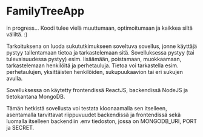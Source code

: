 # FamilyTreeApp

in progress... Koodi tulee vielä muuttumaan, optimoitumaan ja kaikkea siltä väliltä. :)

Tarkoituksena on luoda sukututkimukseen soveltuva sovellus, jonne käyttäjä pystyy tallentamaan tietoa ja tarkastelemaan sitä. Sovelluksessa pystyy (tai tulevaisuudessa pystyy) esim. lisäämään, poistamaan, muokkaamaan, tarkastelemaan henkilöitä ja perhetauluja. Tietoa voi tarkastella esim. perhetaulujen, yksittäisten henkilöiden, sukupuukaavion tai eri sukujen avulla.

Sovelluksessa on käytetty frontendissä ReactJS, backendissä NodeJS ja tietokantana MongoDB.

Tämän hetkistä sovellusta voi testata kloonaamalla sen itselleen, asentamalla tarvittavat riippuvuudet backendissä ja frontendissä sekä luomalla itselleen backendiin .env tiedoston, jossa on MONGODB_URI, PORT ja SECRET.
